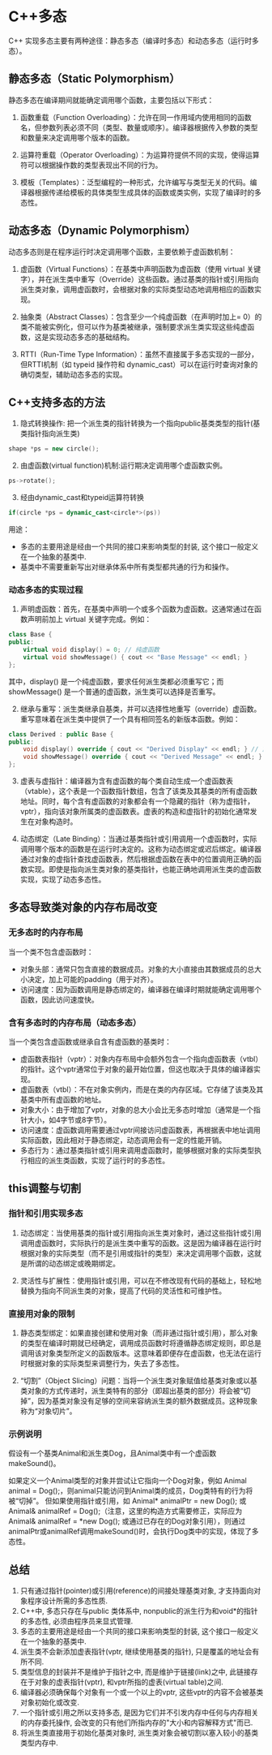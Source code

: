 # C++多态
C++ 实现多态主要有两种途径：静态多态（编译时多态）和动态多态（运行时多态）。

## 静态多态（Static Polymorphism）
静态多态在编译期间就能确定调用哪个函数，主要包括以下形式：

1. 函数重载（Function Overloading）：允许在同一作用域内使用相同的函数名，但参数列表必须不同（类型、数量或顺序）。编译器根据传入参数的类型和数量来决定调用哪个版本的函数。

2. 运算符重载（Operator Overloading）：为运算符提供不同的实现，使得运算符可以根据操作数的类型表现出不同的行为。

3. 模板（Templates）：泛型编程的一种形式，允许编写与类型无关的代码。编译器根据传递给模板的具体类型生成具体的函数或类实例，实现了编译时的多态性。

## 动态多态（Dynamic Polymorphism）
动态多态则是在程序运行时决定调用哪个函数，主要依赖于虚函数机制：

1. 虚函数（Virtual Functions）：在基类中声明函数为虚函数（使用 virtual 关键字），并在派生类中重写（Override）这些函数。通过基类的指针或引用指向派生类对象，调用虚函数时，会根据对象的实际类型动态地调用相应的函数实现。

2. 抽象类（Abstract Classes）：包含至少一个纯虚函数（在声明时加上= 0）的类不能被实例化，但可以作为基类被继承，强制要求派生类实现这些纯虚函数，这是实现动态多态的基础结构。

3. RTTI（Run-Time Type Information）：虽然不直接属于多态实现的一部分，但RTTI机制（如 typeid 操作符和 dynamic_cast）可以在运行时查询对象的确切类型，辅助动态多态的实现。

## C++支持多态的方法
1. 隐式转换操作: 把一个派生类的指针转换为一个指向public基类类型的指针(基类指针指向派生类)
```cpp
shape *ps = new circle();
```

2. 由虚函数(virtual function)机制:运行期决定调用哪个虚函数实例。
```cpp
ps->rotate();
```

3. 经由dynamic_cast和typeid运算符转换
```cpp
if(circle *ps = dynamic_cast<circle*>(ps))
```

用途：
- 多态的主要用途是经由一个共同的接口来影响类型的封装, 这个接口一般定义在一个抽象的基类中.
- 基类中不需要重新写出对继承体系中所有类型都共通的行为和操作。


### 动态多态的实现过程
1. 声明虚函数：首先，在基类中声明一个或多个函数为虚函数。这通常通过在函数声明前加上 virtual 关键字完成。例如：
```cpp
class Base {
public:
    virtual void display() = 0; // 纯虚函数
    virtual void showMessage() { cout << "Base Message" << endl; }
};
```
其中，display() 是一个纯虚函数，要求任何派生类都必须重写它；而 showMessage() 是一个普通的虚函数，派生类可以选择是否重写。

2. 继承与重写：派生类继承自基类，并可以选择性地重写（override）虚函数。重写意味着在派生类中提供了一个具有相同签名的新版本函数。例如：
```cpp
class Derived : public Base {
public:
    void display() override { cout << "Derived Display" << endl; } // 重写 display()
    void showMessage() override { cout << "Derived Message" << endl; } // 重写 showMessage()
};
```

3. 虚表与虚指针：编译器为含有虚函数的每个类自动生成一个虚函数表（vtable），这个表是一个函数指针数组，包含了该类及其基类的所有虚函数地址。同时，每个含有虚函数的对象都会有一个隐藏的指针（称为虚指针，vptr），指向该对象所属类的虚函数表。虚表的构造和虚指针的初始化通常发生在对象构造时。

4. 动态绑定（Late Binding）：当通过基类指针或引用调用一个虚函数时，实际调用哪个版本的函数是在运行时决定的。这称为动态绑定或迟后绑定。编译器通过对象的虚指针查找虚函数表，然后根据虚函数在表中的位置调用正确的函数实现。即使是指向派生类对象的基类指针，也能正确地调用派生类的虚函数实现，实现了动态多态性。


## 多态导致类对象的内存布局改变
### 无多态时的内存布局
当一个类不包含虚函数时：
- 对象头部：通常只包含直接的数据成员。对象的大小直接由其数据成员的总大小决定，加上可能的padding（用于对齐）。
- 访问速度：因为函数调用是静态绑定的，编译器在编译时期就能确定调用哪个函数，因此访问速度快。

### 含有多态时的内存布局（动态多态）
当一个类包含虚函数或继承自含有虚函数的基类时：
- 虚函数表指针（vptr）：对象内存布局中会额外包含一个指向虚函数表（vtbl）的指针。这个vptr通常位于对象的最开始位置，但这也取决于具体的编译器实现。
- 虚函数表（vtbl）：不在对象实例内，而是在类的内存区域。它存储了该类及其基类中所有虚函数的地址。
- 对象大小：由于增加了vptr，对象的总大小会比无多态时增加（通常是一个指针大小，如4字节或8字节）。
- 访问速度：虚函数调用需要通过vptr间接访问虚函数表，再根据表中地址调用实际函数，因此相对于静态绑定，动态调用会有一定的性能开销。
- 多态行为：通过基类指针或引用来调用虚函数时，能够根据对象的实际类型执行相应的派生类函数，实现了运行时的多态性。

## this调整与切割
### 指针和引用实现多态
1. 动态绑定：当使用基类的指针或引用指向派生类对象时，通过这些指针或引用调用虚函数时，实际执行的是派生类中重写的函数。这是因为编译器在运行时根据对象的实际类型（而不是引用或指针的类型）来决定调用哪个函数，这就是所谓的动态绑定或晚期绑定。

2. 灵活性与扩展性：使用指针或引用，可以在不修改现有代码的基础上，轻松地替换为指向不同派生类的对象，提高了代码的灵活性和可维护性。

### 直接用对象的限制
1. 静态类型绑定：如果直接创建和使用对象（而非通过指针或引用），那么对象的类型在编译时期就已经确定，调用成员函数时将遵循静态绑定规则，即总是调用该对象类型所定义的函数版本。这意味着即便存在虚函数，也无法在运行时根据对象的实际类型来调整行为，失去了多态性。

2. “切割”（Object Slicing）问题：当将一个派生类对象赋值给基类对象或以基类对象的方式传递时，派生类特有的部分（即超出基类的部分）将会被“切掉”，因为基类对象没有足够的空间来容纳派生类的额外数据成员。这种现象称为“对象切片”。

### 示例说明
假设有一个基类Animal和派生类Dog，且Animal类中有一个虚函数makeSound()。

如果定义一个Animal类型的对象并尝试让它指向一个Dog对象，例如 Animal animal = Dog();，则animal只能访问到Animal类的成员，Dog类特有的行为将被“切掉”。
但如果使用指针或引用，如 Animal* animalPtr = new Dog(); 或 Animal& animalRef = Dog();（注意，这里的构造方式需要修正，实际应为 Animal& animalRef = *new Dog(); 或通过已存在的Dog对象引用），则通过animalPtr或animalRef调用makeSound()时，会执行Dog类中的实现，体现了多态性。


## 总结
1. 只有通过指针(pointer)或引用(reference)的间接处理基类对象, 才支持面向对象程序设计所需的多态性质.
2. C++中, 多态只存在与public 类体系中, nonpublic的派生行为和void*的指针的多态性, 必须由程序员来显式管理.
3. 多态的主要用途是经由一个共同的接口来影响类型的封装, 这个接口一般定义在一个抽象的基类中.
4. 派生类不会新添加虚表指针(vptr, 继续使用基类的指针), 只是覆盖的地址会有所不同.
5. 类型信息的封装并不是维护于指针之中, 而是维护于链接(link)之中, 此链接存在于对象的虚表指针(vptr), 和vptr所指的虚表(virtual table)之间.
6. 编译器必须确保每个对象有一个或一个以上的vptr, 这些vptr的内容不会被基类对象初始化或改变.
7. 一个指针或引用之所以支持多态, 是因为它们并不引发内存中任何与内存相关的内存委托操作, 会改变的只有他们所指内存的"大小和内容解释方式"而已.
8. 将派生类直接用于初始化基类对象时, 派生类对象会被切割以塞入较小的基类类型内存中.